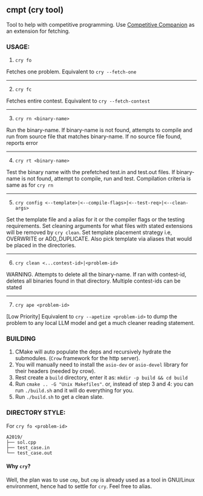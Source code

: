 ## cmpt (cry tool)

Tool to help with competitive programming. Use [Competitive Companion](https://github.com/jmerle/competitive-companion) as an extension for fetching.

### USAGE:

1. `cry fo` 

Fetches one problem. Equivalent to `cry --fetch-one`

-----

2. `cry fc` 

Fetches entire contest. Equivalent to `cry --fetch-contest`

-----

3. `cry rn <binary-name>`

Run the binary-name. If binary-name is not found, attempts to compile and run from source file that matches binary-name. If no source file found, reports error

-----

4. `cry rt <binary-name>`

Test the binary name with the prefetched test.in and test.out files. If binary-name is not found, attempt to compile, run and test. Compilation criteria is same as for `cry rn`

-----

5. `cry config <--template>|<--compile-flags>|<--test-req>|<--clean-args>`

Set the template file and a alias for it or the compiler flags or the testing requirements. Set cleaning arguments for what files with stated extensions will be removed by `cry clean`.
Set template placement strategy i.e, OVERWRITE or ADD\_DUPLICATE. Also pick template via aliases that would be placed in the directories.

-----

6. `cry clean <...contest-id>|<problem-id>`

WARNING. Attempts to delete all the binary-name. If ran with contest-id, deletes all binaries found in that directory. Multiple contest-ids can be stated

-----

7. `cry ape <problem-id>`

[Low Priority] Equivalent to `cry --apetize <problem-id>` to dump the problem to any local LLM model and get a much cleaner reading statement. 


### BUILDING

1. CMake will auto populate the deps and recursively hydrate the submodules. (`Crow` framework for the http server).
2. You will manually need to install the `asio-dev` or `asio-devel` library for their headers (needed by crow).
3. Rest create a `build` directory, enter it as: `mkdir -p build && cd build`
4. Run `cmake .. -G "Unix Makefiles"`. or, instead of step 3 and 4: you can run `./build.sh` and it will do everything for you.
5. Run `./build.sh` to get a clean slate.

### DIRECTORY STYLE:

For `cry fo <problem-id>`

```
A2019/
├── sol.cpp
├── test_case.in
└── test_case.out

```
#### Why `cry`?

Well, the plan was to use `cmp`, but `cmp` is already used as a tool in GNU/Linux environment, hence had to settle for `cry`. Feel free to alias.
